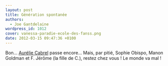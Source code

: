 ```yaml
---
layout: post
title: Génération spontanée
authors:
  - Joe Gantdelaine
wordpress_id: 1012
cover: vanessa-paradie-ecole-des-fanss.png
date: 2012-03-15 09:47:36 +0100
---
```


Bon… [Aurélie Cabrel](http://www.youtube.com/watch?v=RqdyuKRkUl8) passe encore…
Mais, par pitié, Sophie Obispo, Manon Goldman et F. Jérôme (la fille de C.),
restez chez vous ! Le monde va mal !
